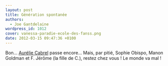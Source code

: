 ```yaml
---
layout: post
title: Génération spontanée
authors:
  - Joe Gantdelaine
wordpress_id: 1012
cover: vanessa-paradie-ecole-des-fanss.png
date: 2012-03-15 09:47:36 +0100
---
```


Bon… [Aurélie Cabrel](http://www.youtube.com/watch?v=RqdyuKRkUl8) passe encore…
Mais, par pitié, Sophie Obispo, Manon Goldman et F. Jérôme (la fille de C.),
restez chez vous ! Le monde va mal !
